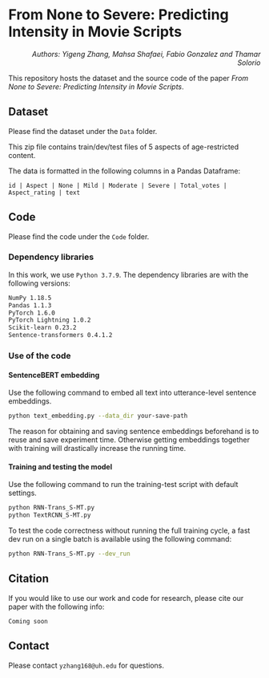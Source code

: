 # From None to Severe: Predicting Intensity in Movie Scripts
<p align="right"><i>Authors: Yigeng Zhang, Mahsa Shafaei, Fabio Gonzalez and Thamar Solorio</i></p> 

This repository hosts the dataset and the source code of the paper *From None to Severe: Predicting Intensity in Movie Scripts*.

## Dataset
Please find the dataset under the `Data` folder.

This zip file contains train/dev/test files of 5 aspects of age-restricted content.

The data is formatted in the following columns in a Pandas Dataframe:
```
id | Aspect | None | Mild | Moderate | Severe | Total_votes | Aspect_rating | text
```
## Code
Please find the code under the `Code` folder.

### Dependency libraries
In this work, we use `Python 3.7.9`. The dependency libraries are with the following versions:
```bash
NumPy 1.18.5
Pandas 1.1.3
PyTorch 1.6.0
PyTorch Lightning 1.0.2
Scikit-learn 0.23.2
Sentence-transformers 0.4.1.2
```
### Use of the code
#### SentenceBERT embedding
Use the following command to embed all text into utterance-level sentence embeddings.
```bash
python text_embedding.py --data_dir your-save-path
```
The reason for obtaining and saving sentence embeddings beforehand is to reuse and save experiment time. Otherwise getting embeddings together with training will drastically increase the running time.
#### Training and testing the model
Use the following command to run the training-test script with default settings.
```bash
python RNN-Trans_S-MT.py
python TextRCNN_S-MT.py
```
To test the code correctness without running the full training cycle, a fast dev run on a single batch is available using the following command:
```bash
python RNN-Trans_S-MT.py --dev_run
```
## Citation
If you would like to use our work and code for research, please cite our paper with the following info:
```
Coming soon
```
## Contact
Please contact `yzhang168@uh.edu` for questions.
